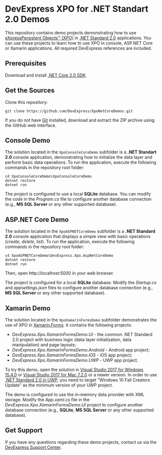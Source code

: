 # DevExpress XPO for .NET Standart 2.0 Demos

This repository contains demo projects demonstrating how to use [eXpressPersistent Objects™ (XPO)](https://www.devexpress.com/Products/NET/ORM/)  in [\.NET Standard 2.0](https://docs.microsoft.com/en-us/dotnet/standard/net-standard) applications. You can use these projects to learn how to use XPO in console, ASP.NET Core or Xamarin applications. All required DevExpress references are included.

## Prerequisites
Download and install [.NET Core 2.0 SDK](https://www.microsoft.com/net/download/core).

## Get the Sources
Clone this repository:
```
git clone https://github.com/DevExpress/XpoNetCoreDemos.git
```
If you do not have [Git](https://git-scm.com/) installed, download and extract the ZIP archive using the GitHub web interface.

## Console Demo
The solution located in the `XpoConsoleCoreDemo` subfolder is a **.NET Standart 2.0** console application, demonstrating how to initialize the data layer and perform basic data operations. To run the application, execute the following commands in the repository root folder:
```
cd XpoConsoleCoreDemo\XpoConsoleCoreDemo
dotnet restore
dotnet run
```
The project is configured to use a local **SQLite** database. You can modify the code in the *Program.cs* file to configure another database connection (e.g., **MS SQL Server** or any other supported database).

## ASP.NET Core Demo
The solution located in the `XpoASPNETCoreDemo` subfolder is a **.NET Standard 2.0** console application that displays a simple view with basic operations (*create*, *delete*, *list*). To run the application, execute the following commands in the repository root folder:
```
cd XpoASPNETCoreDemo\DevExpress.Xpo.AspNetCoreDemo
dotnet restore
dotnet run
```
Then, open http://localhost:5000 in your web browser.

The project is configured for a local **SQLite** database. Modify the *Startup.cs* and *appsettings.json* files to configure another database connection (e.g., **MS SQL Server** or any other supported database).

## Xamarin Demo
The solution located in the `XpoXamarinFormsDemo` subfolder demonstrates the use of XPO in [Xamarin\.Forms](https://www.xamarin.com/forms). It contains the following projects:
 - *DevExpress.Xpo.XamarinFormsDemo.UI* - the common .NET Standard 2.0 project with business logic (data layer initialization, data manipulation) and page layouts;
 - *DevExpress.Xpo.XamarinFormsDemo.Android* - Android app project;
 - *DevExpress.Xpo.XamarinFormsDemo.iOS* - iOS app project;
 - *DevExpress.Xpo.XamarinFormsDemo.UWP* - UWP app project.

To try this demo, open the solution in [Visual Studio 2017 for Windows 15.4.0](https://www.visualstudio.com/en-us/news/releasenotes/vs2017-relnotes#15.4) or [Visual Studio 2017 for Mac 7.2.0](https://www.visualstudio.com/en-us/news/releasenotes/vs2017-mac-relnotes) or a newer version. In order to use [.NET Standard 2.0 in UWP](https://blogs.msdn.microsoft.com/dotnet/2017/10/10/announcing-uwp-support-for-net-standard-2-0/), you need to target "Windows 10 Fall Creators Update" as the minimum version of your UWP project.

The demo is configured to use the in-memory data provider with XML storage. Modify the *App.xaml.cs* file in the *DevExpress.Xpo.XamarinFormsDemo.UI* project to configure another database connection (e.g., **SQLite**, **MS SQL Server** or any other supported database).

## Get Support 
If you have any questions regarding these demo projects, contact us via the [DevExpress Support Center](https://www.devexpress.com/Support/Center/Question/Create).





